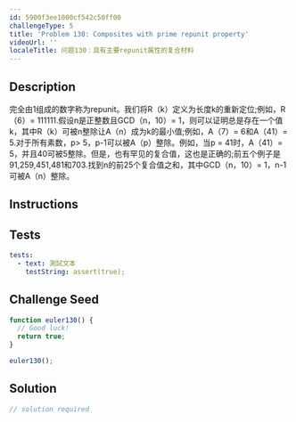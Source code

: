 ```yaml
---
id: 5900f3ee1000cf542c50ff00
challengeType: 5
title: 'Problem 130: Composites with prime repunit property'
videoUrl: ''
localeTitle: 问题130：具有主要repunit属性的复合材料
---
```


## Description
<section id="description">完全由1组成的数字称为repunit。我们将R（k）定义为长度k的重新定位;例如，R（6）= 111111.假设n是正整数且GCD（n，10）= 1，则可以证明总是存在一个值k，其中R（k）可被n整除让A（n）成为k的最小值;例如，A（7）= 6和A（41）= 5.对于所有素数，p&gt; 5，p-1可以被A（p）整除。例如，当p = 41时，A（41）= 5，并且40可被5整除。但是，也有罕见的复合值，这也是正确的;前五个例子是91,259,451,481和703.找到n的前25个复合值之和，其中GCD（n，10）= 1，n-1可被A（n）整除。 </section>

## Instructions
<section id="instructions">
</section>

## Tests
<section id='tests'>

```yml
tests:
  - text: 測試文本
    testString: assert(true);

```

</section>

## Challenge Seed
<section id='challengeSeed'>

<div id='js-seed'>

```js
function euler130() {
  // Good luck!
  return true;
}

euler130();

```

</div>



</section>

## Solution
<section id='solution'>

```js
// solution required
```
</section>
